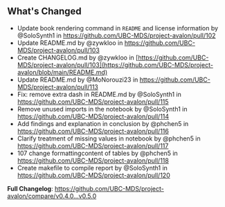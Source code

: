 ## What's Changed
* Update book rendering command in `README` and license information by @SoloSynth1 in https://github.com/UBC-MDS/project-avalon/pull/102
* Update README.md by @zywkloo in https://github.com/UBC-MDS/project-avalon/pull/103
* Create CHANGELOG.md by @zywkloo in [https://github.com/UBC-MDS/project-avalon/pull/103](https://github.com/UBC-MDS/project-avalon/blob/main/README.md)
* Update README.md by @MoNorouzi23 in https://github.com/UBC-MDS/project-avalon/pull/113
* Fix: remove extra dash in README.md by @SoloSynth1 in https://github.com/UBC-MDS/project-avalon/pull/115
* Remove unused imports in the notebook by @SoloSynth1 in https://github.com/UBC-MDS/project-avalon/pull/114
* Add findings and explanation in conclusion by @phchen5 in https://github.com/UBC-MDS/project-avalon/pull/116
* Clarify treatment of missing values in notebook by @phchen5 in https://github.com/UBC-MDS/project-avalon/pull/117
* 107 change formattingcontent of tables by @phchen5 in https://github.com/UBC-MDS/project-avalon/pull/118
* Create makefile to compile report by @SoloSynth1 in https://github.com/UBC-MDS/project-avalon/pull/120


**Full Changelog**: https://github.com/UBC-MDS/project-avalon/compare/v0.4.0...v0.5.0
